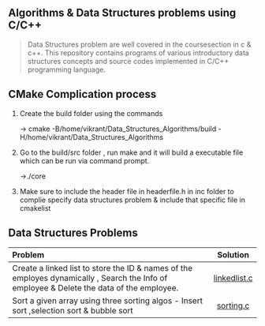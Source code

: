 ## Algorithms & Data Structures problems using C/C++
> Data Structures problem are well covered in the coursesection in c & c++. This repository contains programs of various introductory data structures concepts and source codes implemented in C/C++ programming language.

## CMake Complication process
1. Create the build folder using the commands 
   
   -> cmake -B/home/vikrant/Data_Structures_Algorithms/build -H/home/vikrant/Data_Structures_Algorithms

2. Go to the build/src folder , run make and it will build a executable file which can be run via command prompt.
   
    ->./core

3. Make sure to include the header file in headerfile.h in inc folder to complie specify data structures problem & include that specific file in cmakelist

## Data Structures Problems
| Problem | Solution |
| :------------ | :----------: |
| Create a linked list to store the ID & names of the employes dynamically , Search the Info of employee & Delete the data of the employee. |[linkedlist.c](https://github.com/vikrantdeveloper/Data_Structures_Algorithms/blob/master/src/linkedlist.c)
|Sort a given array using three sorting algos - Insert sort ,selection sort & bubble sort|[sorting.c](https://github.com/vikrantdeveloper/Data_Structures_Algorithms/blob/master/src/sorting.c)
